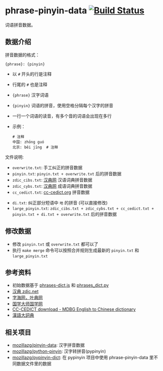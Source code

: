 # phrase-pinyin-data [![Build Status](https://travis-ci.org/mozillazg/phrase-pinyin-data.svg?branch=master)](https://travis-ci.org/mozillazg/phrase-pinyin-data)

词语拼音数据。


## 数据介绍

拼音数据的格式：

```
{phrase}: {pinyin}
```

* 以 `#` 开头的行是注释
* 行尾的 `#` 也是注释
* `{phrase}` 汉字词语
* `{pinyin}` 词语的拼音，使用空格分隔每个汉字的拼音
* 一行一个词语的读音，有多个音的词语会出现在多行
* 示例：

  ```
  # 注释
  中国: zhōng guó
  北京: běi jīng  # 注释
  ```

文件说明:

* `overwrite.txt`: 手工纠正的拼音数据
* `pinyin.txt`: `pinyin.txt + overwrite.txt` 后的拼音数据
* `zdic_cibs.txt`: [汉典网](http://www.zdic.net/) 汉语词典拼音数据
* `zdic_cybs.txt`: [汉典网](http://www.zdic.net/) 成语词典拼音数据
* `cc_cedict.txt`: [cc-cedict.org](https://cc-cedict.org/) 拼音数据
<!-- * `espeak_zh_listx.txt`: [espeak](http://espeak.sourceforge.net/data/) 中 `zh_listx.zip` 中包含的部分词语发音 -->
<!-- * `large_pinyin.txt`: `zdic_cibs.txt + zdic_cybs.txt + cc_cedict.txt + pinyin.txt + espeak_zh_listx.txt + overwrite.txt` 后的拼音数据 -->
* `di.txt`: 纠正部分短语中 `地` 的拼音 (可以直接修改)
* `large_pinyin.txt`: `zdic_cibs.txt + zdic_cybs.txt + cc_cedict.txt + pinyin.txt + di.txt + overwrite.txt` 后的拼音数据

## 修改数据

* 修改 `pinyin.txt` 或 `overwrite.txt` 都可以了
* 执行 `make merge` 命令可以按照合并规则生成最新的 `pinyin.txt` 和 `large_pinyin.txt`


## 参考资料

* 初始数据基于 [phrases-dict.js](https://github.com/hotoo/pinyin/blob/05f74496c34ccb32db1a0fd0b358a798a22a51e5/data/phrases-dict.js) 和 [phrases\_dict.py](https://github.com/mozillazg/python-pinyin/blob/366de0363ff1fb9a718ce668448bea59de09a4bf/pypinyin/phrases_dict.py)
* [汉典 zdic.net](http://www.zdic.net/)
* [字海网，叶典网](http://zisea.com/)
* [国学大师国学网](http://www.guoxuedashi.com/)
* [CC-CEDICT download - MDBG English to Chinese dictionary](http://www.mdbg.net/chindict/chindict.php?page=cc-cedict)
* [漢語大詞典](http://www.ivantsoi.com/hydcd/search.html)


## 相关项目

* [mozillazg/pinyin-data](https://github.com/mozillazg/pinyin-data): 汉字拼音数据
* [mozillazg/python-pinyin](https://github.com/mozillazg/python-pinyin): 汉字转拼音(pypinyin)
* [mozillazg/pypinyin-dict](https://github.com/mozillazg/pypinyin-dict): 在 pypinyin 项目中使用 phrase-pinyin-data 里不同数据文件里的数据
